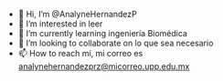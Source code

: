 - 👋 Hi, I’m @AnalyneHernandezP
- 👀 I’m interested in leer 
- 🌱 I’m currently learning ingeniería Biomédica 
- 💞️ I’m looking to collaborate on lo que sea necesario
- 📫 How to reach mí, mi correo es analynehernandezprz@micorreo.upp.edu.mx

<!---
AnalyneHernandezP/AnalyneHernandezP is a ✨ special ✨ repository because its `README.md` (this file) appears on your GitHub profile.
You can click the Preview link to take a look at your changes.
--->
